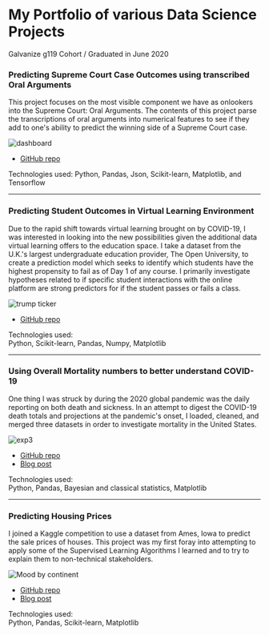 # My Portfolio of various Data Science Projects
Galvanize g119 Cohort / Graduated in June 2020

### Predicting Supreme Court Case Outcomes using transcribed Oral Arguments
This project focuses on the most visible component we have as onlookers into the Supreme Court: Oral Arguments. The contents of this project parse the transcriptions of oral arguments into numerical features to see if they add to one's ability to predict the winning side of a Supreme Court case.

![dashboard](images/screenshot.png)

- [GitHub repo](https://github.com/jdybuncio/data-science-and-the-supreme-court)

Technologies used:
Python, Pandas, Json, Scikit-learn, Matplotlib, and Tensorflow

---
### Predicting Student Outcomes in Virtual Learning Environment
Due to the rapid shift towards virtual learning brought on by COVID-19, I was interested in looking into the new possibilities given the additional data virtual learning offers to the education space. I take a dataset from the U.K.'s largest undergraduate education provider, The Open University, to create a prediction model which seeks to identify which students have the highest propensity to fail as of Day 1 of any course. I primarily investigate hypotheses related to if specific student interactions with the online platform are strong predictors for if the student passes or fails a class.

![trump ticker](images/trump_ticker.gif)

- [GitHub repo](https://github.com/jdybuncio/predicting-virtual-learning-outcomes)

Technologies used:  
Python, Scikit-learn, Pandas, Numpy, Matplotlib


---
### Using Overall Mortality numbers to better understand COVID-19
One thing I was struck by during the 2020 global pandemic was the daily reporting on both death and sickness. In an attempt to digest the COVID-19 death totals and projections at the pandemic's onset, I loaded, cleaned, and merged three datasets in order to investigate mortality in the United States.

![exp3](images/exp3_arm_selection.png)

- [GitHub repo](https://github.com/jdybuncio/usa-mortality-investigation)
- [Blog post](https://datadybuncio.substack.com/p/motd-1-us-mortality-rates)

Technologies used:  
Python, Pandas, Bayesian and classical statistics, Matplotlib

---
### Predicting Housing Prices
I joined a Kaggle competition to use a dataset from Ames, Iowa to predict the sale prices of houses. This project was my first foray into attempting to apply some of the Supervised Learning Algorithms I learned and to try to explain them to non-technical stakeholders.

![Mood by continent](images/mood_by_continent.png)

- [GitHub repo](https://github.com/jdybuncio/predicting-housing-prices-Kaggle-comp)
- [Blog post](https://datadybuncio.substack.com/p/predicting-housing-prices)

Technologies used:  
Python, Pandas, Scikit-learn, Matplotlib

